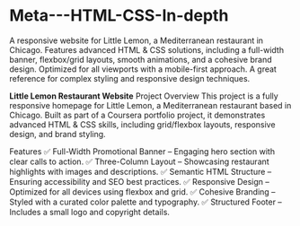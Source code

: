 # Meta---HTML-CSS-In-depth
A responsive website for Little Lemon, a Mediterranean restaurant in Chicago. Features advanced HTML &amp; CSS solutions, including a full-width banner, flexbox/grid layouts, smooth animations, and a cohesive brand design. Optimized for all viewports with a mobile-first approach. A great reference for complex styling and responsive design techniques.

**Little Lemon Restaurant Website**
Project Overview
This project is a fully responsive homepage for Little Lemon, a Mediterranean restaurant based in Chicago. Built as part of a Coursera portfolio project, it demonstrates advanced HTML & CSS skills, including grid/flexbox layouts, responsive design, and brand styling.

Features
✅ Full-Width Promotional Banner – Engaging hero section with clear calls to action.
✅ Three-Column Layout – Showcasing restaurant highlights with images and descriptions.
✅ Semantic HTML Structure – Ensuring accessibility and SEO best practices.
✅ Responsive Design – Optimized for all devices using flexbox and grid.
✅ Cohesive Branding – Styled with a curated color palette and typography.
✅ Structured Footer – Includes a small logo and copyright details.
